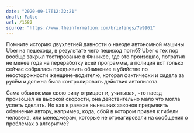 ```yaml
---
date: "2020-09-17T12:32:21"
draft: False
url: /1582
source: "https://www.theinformation.com/briefings/7e9961"
---
```


Помните историю двухлетней давности о наезде автономной машины Uber на пешехода, в результате чего пешеход погиб? Uber с тех пор вообще закрыл тестирование в Финиксе, где это произошло, потратил не менее года на переработку всей программы, а полиция вот только сейчас собралась предъявить обвинение в убийстве по неосторожности женщине-водителю, которая фактически и сидела за рулём и должна была контролировать действия автопилота.

Сама обвиняемая свою вину отрицает и, учитывая, что наезд произошел на высокой скорости, она действительно мало что могла успеть сделать. Но как в рамках нынешних законов предъявить обвинение автору, например, кода, сбой в котором привел к гибели человека, или менеджерам, которые не отреагировали на сообщения о проблемах в алгоритме?
